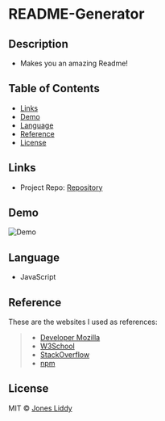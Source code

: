 # README-Generator

## Description
* Makes you an amazing Readme!

## Table of Contents

* [Links](#Links)
* [Demo](#Demo)
* [Language](#Language)
* [Reference](#Reference)
* [License](#License)

## Links

* Project Repo: [Repository](https://github.com/jonesliddy77/README-Generator)

## Demo

![Demo](demo-readme.gif)

## Language

* JavaScript


## Reference

These are the websites I used as references: 

> - [Developer Mozilla](https://developer.mozilla.org/en-US/)
> - [W3School](https://www.w3schools.com/) 
> - [StackOverflow](https://www.stackoverflow.com/) 
> - [npm](https://www.npmjs.com/) 

## License

MIT © [Jones Liddy](https://github.com/jonesliddy77)
